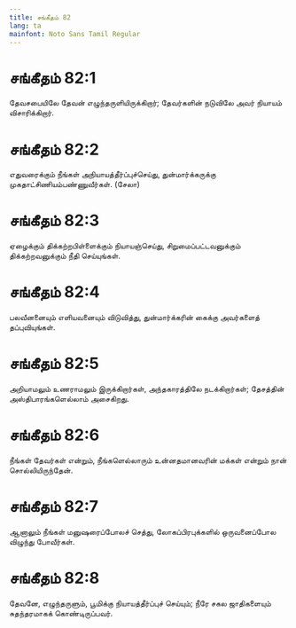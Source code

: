 ```yaml
---
title: சங்கீதம் 82
lang: ta
mainfont: Noto Sans Tamil Regular
---
```


# சங்கீதம் 82:1

தேவசபையிலே தேவன் எழுந்தருளியிருக்கிறார்; தேவர்களின் நடுவிலே அவர் நியாயம் விசாரிக்கிறார்.

# சங்கீதம் 82:2

எதுவரைக்கும் நீங்கள் அநியாயத்தீர்ப்புச்செய்து, துன்மார்க்கருக்கு முகதாட்சிணியம்பண்ணுவீர்கள். (சேலா)

# சங்கீதம் 82:3

ஏழைக்கும் திக்கற்றபிள்ளைக்கும் நியாயஞ்செய்து, சிறுமைப்பட்டவனுக்கும் திக்கற்றவனுக்கும் நீதி செய்யுங்கள்.

# சங்கீதம் 82:4

பலவீனனையும் எளியவனையும் விடுவித்து, துன்மார்க்கரின் கைக்கு அவர்களைத் தப்புவியுங்கள்.

# சங்கீதம் 82:5

அறியாமலும் உணராமலும் இருக்கிறார்கள், அந்தகாரத்திலே நடக்கிறார்கள்; தேசத்தின் அஸ்திபாரங்களெல்லாம் அசைகிறது.

# சங்கீதம் 82:6

நீங்கள் தேவர்கள் என்றும், நீங்களெல்லாரும் உன்னதமானவரின் மக்கள் என்றும் நான் சொல்லியிருந்தேன்.

# சங்கீதம் 82:7

ஆனாலும் நீங்கள் மனுஷரைப்போலச் செத்து, லோகப்பிரபுக்களில் ஒருவனைப்போல விழுந்து போவீர்கள்.

# சங்கீதம் 82:8

தேவனே, எழுந்தருளும், பூமிக்கு நியாயத்தீர்ப்புச் செய்யும்; நீரே சகல ஜாதிகளையும் சுதந்தரமாகக் கொண்டிருப்பவர்.

